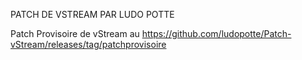 PATCH DE VSTREAM PAR LUDO POTTE

Patch Provisoire de vStream au https://github.com/ludopotte/Patch-vStream/releases/tag/patchprovisoire

